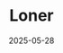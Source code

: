 ---
title: Loner
fulltitle: Loner
date: 2025-05-28
tags:
- 2025
characters: []
categories:
- people & society
keywords:
- 2025
rgb: 231, 171, 150
url: /stories/loner/
image: /images/fullres/loner.jpg
---